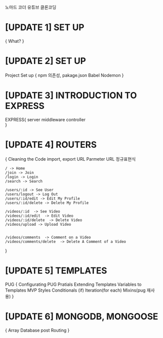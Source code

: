 노마드 코더 유튜브 클론코딩
# [UPDATE 1] SET UP
{
    What?
}

# [UPDATE 2] SET UP 
Project Set up
{
	npm 의존성, pakage.json
	Babel
	Nodemon
}

# [UPDATE 3] INTRODUCTION TO EXPRESS
EXPRESS{
    server
    middleware
    controller    
}

# [UPDATE 4] ROUTERS
{
    Cleaning the Code
    import, export
    URL Parmeter
    URL 정규표현식

    / -> Home
    /join -> Join
    /login -> Login
    /search -> Search

    /users/:id -> See User
    /users/logout -> Log Out
    /users/:id/edit -> Edit My Profile
    /users/:id/delete -> Delete My Profile

    /videos/:id  -> See Video
    /videos/:id/edit  -> Edit Video
    /videos/:id/delete  -> Delete Video
    /videos/upload -> Upload Video


    /videos/comments  -> Comment on a Video
    /videos/comments/delete  -> Delete A Comment of a Video
}

# [UPDATE 5] TEMPLATES
PUG
{
    Configurating PUG
    Pratials
    Extending Templates
    Variables to Templates
    MVP Styles
    Conditionals (if)
    Iteration(for each)
    Mixins(pug 재사용)
}

# [UPDATE 6] MONGODB, MONGOOSE
{
    Array Database
    post Routing
}